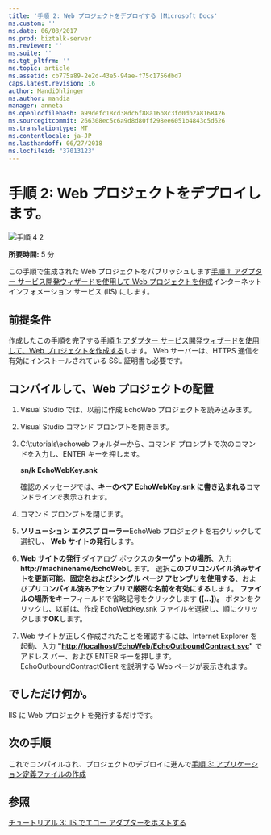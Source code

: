 ```yaml
---
title: '手順 2: Web プロジェクトをデプロイする |Microsoft Docs'
ms.custom: ''
ms.date: 06/08/2017
ms.prod: biztalk-server
ms.reviewer: ''
ms.suite: ''
ms.tgt_pltfrm: ''
ms.topic: article
ms.assetid: cb775a89-2e2d-43e5-94ae-f75c1756dbd7
caps.latest.revision: 16
author: MandiOhlinger
ms.author: mandia
manager: anneta
ms.openlocfilehash: a99defc18cd38dc6f88a16b8c3fd0db2a8168426
ms.sourcegitcommit: 266308ec5c6a9d8d80ff298ee6051b4843c5d626
ms.translationtype: MT
ms.contentlocale: ja-JP
ms.lasthandoff: 06/27/2018
ms.locfileid: "37013123"
---
```

# <a name="step-2-deploy-the-web-project"></a>手順 2: Web プロジェクトをデプロイします。
![手順 4 2](../../adapters-and-accelerators/adapter-oracle-ebs/media/step-2of4.gif "Step_2of4")  
  
 **所要時間:** 5 分  
  
 この手順で生成された Web プロジェクトをパブリッシュします[手順 1: アダプター サービス開発ウィザードを使用して Web プロジェクトを作成](../../adapters-and-accelerators/wcf-lob-adapter-sdk/step-1-use-the-adapter-service-development-wizard-to-create-the-web-project.md)インターネット インフォメーション サービス (IIS) にします。  
  
## <a name="prerequisites"></a>前提条件  
 作成したこの手順を完了する[手順 1: アダプター サービス開発ウィザードを使用して、Web プロジェクトを作成する](../../adapters-and-accelerators/wcf-lob-adapter-sdk/step-1-use-the-adapter-service-development-wizard-to-create-the-web-project.md)します。 Web サーバーは、HTTPS 通信を有効にインストールされている SSL 証明書も必要です。  
  
## <a name="compile-and-deploy-the-web-project"></a>コンパイルして、Web プロジェクトの配置  
  
1. Visual Studio では、以前に作成 EchoWeb プロジェクトを読み込みます。  
  
2. Visual Studio コマンド プロンプトを開きます。  
  
3. C:\tutorials\echoweb フォルダーから、コマンド プロンプトで次のコマンドを入力し、ENTER キーを押します。  
  
    **sn/k EchoWebKey.snk**  
  
    確認のメッセージでは、**キーのペア EchoWebKey.snk に書き込まれる**コマンドラインで表示されます。  
  
4. コマンド プロンプトを閉じます。  
  
5. **ソリューション エクスプ ローラー**EchoWeb プロジェクトを右クリックして選択し、 **Web サイトの発行**します。  
  
6. **Web サイトの発行** ダイアログ ボックスの**ターゲットの場所**、入力 **http://machinename/EchoWeb**します。 選択**このプリコンパイル済みサイトを更新可能**、**固定名およびシングル ページ アセンブリを使用する**、および**プリコンパイル済みアセンブリで厳密な名前を有効にする**します。 **ファイルの場所をキー**フィールドで省略記号をクリックします **([...])。** ボタンをクリックし、以前は、作成 EchoWebKey.snk ファイルを選択し、順にクリックします**OK**します。  
  
7. Web サイトが正しく作成されたことを確認するには、Internet Explorer を起動、入力 **"<http://localhost/EchoWeb/EchoOutboundContract.svc>"** でアドレス バー、および ENTER キーを押します。 EchoOutboundContractClient を説明する Web ページが表示されます。  
  
## <a name="what-did-i-just-do"></a>でしただけ何か。  
 IIS に Web プロジェクトを発行するだけです。  
  
## <a name="next-steps"></a>次の手順  
 これでコンパイルされ、プロジェクトのデプロイに進んで[手順 3: アプリケーション定義ファイルの作成](../../adapters-and-accelerators/wcf-lob-adapter-sdk/step-3-create-an-application-definition-file.md)  
  
## <a name="see-also"></a>参照  
 [チュートリアル 3: IIS でエコー アダプターをホストする](../../adapters-and-accelerators/wcf-lob-adapter-sdk/tutorial-3-hosting-the-echo-adapter-in-iis.md)